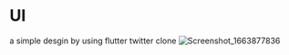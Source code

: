 # UI
a simple desgin by using flutter
twitter clone
![Screenshot_1663877836](https://user-images.githubusercontent.com/68062657/191845539-47165ab6-36d7-4270-a442-8aa032395c3d.png)
